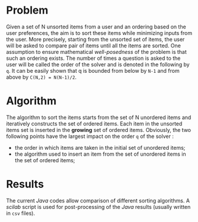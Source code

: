 # Problem
Given a set of N unsorted items from a user and an ordering based on the user preferences, the aim is to sort these items while minimizing inputs from the user. More precisely, starting from the unsorted set of items, the user will be asked to compare pair of items until all the items are sorted. One assumption to ensure mathematical _well-posedness_ of the problem is that such an ordering exists. The number of times a question is asked to the user will be called the order of the solver and is denoted in the following by ``q``. It can be easily shown that q is bounded from below by ``N-1`` and from above by ``C(N,2) = N(N-1)/2``.

# Algorithm
The algorithm to sort the items starts from the set of N unordered items and iteratively constructs the set of ordered items. Each item in the unsorted items set is inserted in the __growing__ set of ordered items. Obviously, the two following points have the largest impact on the order ``q`` of the solver :

* the order in which items are taken in the initial set of unordered items;
* the algorithm used to insert an item from the set of unordered items in the set of ordered items;

# Results
The current _Java_ codes allow comparison of different sorting algorithms. A _scilab_ script is used for post-processing of the _Java_ results (usually written in ``csv`` files).
 
